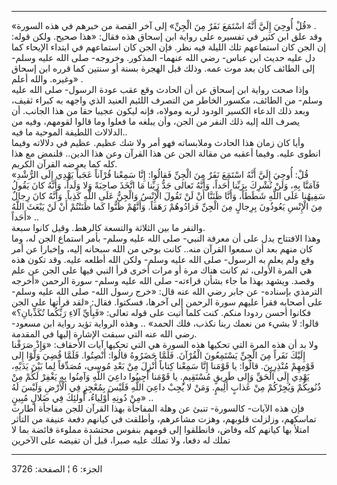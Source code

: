 ------------------------------------------------------------------------

«قُلْ أُوحِيَ إِلَيَّ أَنَّهُ اسْتَمَعَ نَفَرٌ مِنَ الْجِنِّ» إلى آخر القصة من خبرهم في هذه
السورة» .  
وقد علق ابن كثير في تفسيره على رواية ابن إسحاق هذه فقال: «هذا صحيح. ولكن
قوله: إن الجن كان استماعهم تلك الليلة فيه نظر. فإن الجن كان استماعهم في
ابتداء الإيحاء كما دل عليه حديث ابن عباس- رضي الله عنهما- المذكور.
وخروجه- صلى الله عليه وسلم- إلى الطائف كان بعد موت عمه. وذلك قبل الهجرة
بسنة أو سنتين كما قرره ابن إسحاق وغيره. والله أعلم» .  
وإذا صحت رواية ابن إسحاق عن أن الحادث وقع عقب عودة الرسول- صلى الله عليه
وسلم- من الطائف، مكسور الخاطر من التصرف اللئيم العنيد الذي واجهه به
كبراء ثقيف، وبعد ذلك الدعاء الكسير الودود لربه ومولاه، فإنه ليكون عجيبا
حقا من هذا الجانب. أن يصرف الله إليه ذلك النفر من الجن، وأن يبلغه ما
فعلوا وما قالوا لقومهم، وفيه من الدلالات اللطيفة الموحية ما فيه..  
وأيا كان زمان هذا الحادث وملابساته فهو أمر ولا شك عظيم. عظيم في دلالاته
وفيما انطوى عليه. وفيما أعقبه من مقالة الجن عن هذا القرآن وعن هذا
الدين.. فلنمض مع هذا كله كما يعرضه القرآن الكريم.  
«قُلْ: أُوحِيَ إِلَيَّ أَنَّهُ اسْتَمَعَ نَفَرٌ مِنَ الْجِنِّ فَقالُوا: إِنَّا سَمِعْنا قُرْآناً عَجَباً يَهْدِي
إِلَى الرُّشْدِ فَآمَنَّا بِهِ، وَلَنْ نُشْرِكَ بِرَبِّنا أَحَداً، وَأَنَّهُ تَعالى جَدُّ رَبِّنا مَا اتَّخَذَ
صاحِبَةً وَلا وَلَداً، وَأَنَّهُ كانَ يَقُولُ سَفِيهُنا عَلَى اللَّهِ شَطَطاً، وَأَنَّا ظَنَنَّا أَنْ لَنْ تَقُولَ
الْإِنْسُ وَالْجِنُّ عَلَى اللَّهِ كَذِباً. وَأَنَّهُ كانَ رِجالٌ مِنَ الْإِنْسِ يَعُوذُونَ بِرِجالٍ مِنَ الْجِنِّ
فَزادُوهُمْ رَهَقاً. وَأَنَّهُمْ ظَنُّوا كَما ظَنَنْتُمْ أَنْ لَنْ يَبْعَثَ اللَّهُ أَحَداً» ..  
والنفر ما بين الثلاثة والتسعة كالرهط. وقيل كانوا سبعة.  
وهذا الافتتاح يدل على أن معرفة النبي- صلى الله عليه وسلم- بأمر استماع
الجن له، وما كان منهم بعد أن سمعوا القرآن منه.. كانت بوحي من الله سبحانه
إليه، وإخبارا عن أمر وقع ولم يعلم به الرسول- صلى الله عليه وسلم- ولكن
الله أطلعه عليه. وقد تكون هذه هي المرة الأولى، ثم كانت هناك مرة أو مرات
أخرى قرأ النبي فيها على الجن عن علم وقصد. ويشهد بهذا ما جاء بشأن قراءته-
صلى الله عليه وسلم- سورة الرحمن «أخرجه الترمذي بإسناده- عن جابر رضي الله
عنه قال: «خرج رسول الله- صلى الله عليه وسلم- على أصحابه فقرأ عليهم سورة
الرحمن إلى آخرها، فسكتوا. فقال: «لقد قرأتها على الجن فكانوا أحسن ردودا
منكم. كنت كلما أتيت على قوله تعالى: «فَبِأَيِّ آلاءِ رَبِّكُما تُكَذِّبانِ؟» قالوا: لا
بشيء من نعمك ربنا نكذب، فلك الحمد» .. وهذه الرواية تؤيد رواية ابن مسعود-
رضي الله عنه التي سبقت الإشارة إليها في المقدمة.  
ولا بد أن هذه المرة التي تحكيها هذه السورة هي التي تحكيها آيات الأحقاف:
«وَإِذْ صَرَفْنا إِلَيْكَ نَفَراً مِنَ الْجِنِّ يَسْتَمِعُونَ الْقُرْآنَ. فَلَمَّا حَضَرُوهُ قالُوا: أَنْصِتُوا.
فَلَمَّا قُضِيَ وَلَّوْا إِلى قَوْمِهِمْ مُنْذِرِينَ. قالُوا: يا قَوْمَنا إِنَّا سَمِعْنا كِتاباً أُنْزِلَ مِنْ
بَعْدِ مُوسى، مُصَدِّقاً لِما بَيْنَ يَدَيْهِ، يَهْدِي إِلَى الْحَقِّ وَإِلى طَرِيقٍ مُسْتَقِيمٍ. يا قَوْمَنا
أَجِيبُوا داعِيَ اللَّهِ وَآمِنُوا بِهِ يَغْفِرْ لَكُمْ مِنْ ذُنُوبِكُمْ وَيُجِرْكُمْ مِنْ عَذابٍ أَلِيمٍ. وَمَنْ
لا يُجِبْ داعِيَ اللَّهِ فَلَيْسَ بِمُعْجِزٍ فِي الْأَرْضِ وَلَيْسَ لَهُ مِنْ دُونِهِ أَوْلِياءُ، أُولئِكَ فِي
ضَلالٍ مُبِينٍ» ..  
فإن هذه الآيات- كالسورة- تنبئ عن وهلة المفاجأة بهذا القرآن للجن مفاجأة
أطارت تماسكهم، وزلزلت قلوبهم، وهزت مشاعرهم، وأطلقت في كيانهم دفعة عنيفة
من التأثر امتلأ بها كيانهم كله وفاض، فانطلقوا إلى قومهم بنفوس محتشدة
مملوءة فائضة بما لا تملك له دفعا، ولا تملك عليه صبرا، قبل أن تفيضه على
الآخرين

------------------------------------------------------------------------

الجزء: 6 ¦ الصفحة: 3726
